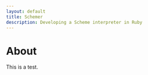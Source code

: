 ```yaml
---
layout: default
title: Schemer
description: Developing a Scheme interpreter in Ruby
---
```


# About
This is a test.
